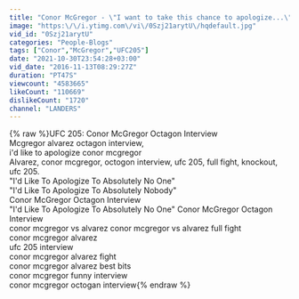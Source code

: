 ```yaml
---
title: "Conor McGregor - \"I want to take this chance to apologize...\""
image: "https:\/\/i.ytimg.com\/vi\/0Szj21arytU\/hqdefault.jpg"
vid_id: "0Szj21arytU"
categories: "People-Blogs"
tags: ["Conor","McGregor","UFC205"]
date: "2021-10-30T23:54:28+03:00"
vid_date: "2016-11-13T08:29:27Z"
duration: "PT47S"
viewcount: "4583665"
likeCount: "110669"
dislikeCount: "1720"
channel: "LANDERS"
---
```

{% raw %}UFC 205: Conor McGregor Octagon Interview<br />Mcgregor alvarez octagon interview,<br />i'd like to apologize conor mcgregor<br />Alvarez, conor mcgregor, octogon interview, ufc 205, full fight, knockout, ufc 205.<br />&quot;I'd Like To Apologize To Absolutely No One&quot;<br />&quot;I'd Like To Apologize To Absolutely Nobody&quot;<br />Conor McGregor Octagon Interview<br />&quot;I'd Like To Apologize To Absolutely No One&quot; Conor McGregor Octagon Interview<br />conor mcgregor vs alvarez conor mcgregor vs alvarez full fight<br />conor mcgregor alvarez<br />ufc 205 interview<br />conor mcgregor alvarez fight<br />conor mcgregor alvarez best bits<br />conor mcgregor funny interview<br />conor mcgregor octogan interview{% endraw %}
